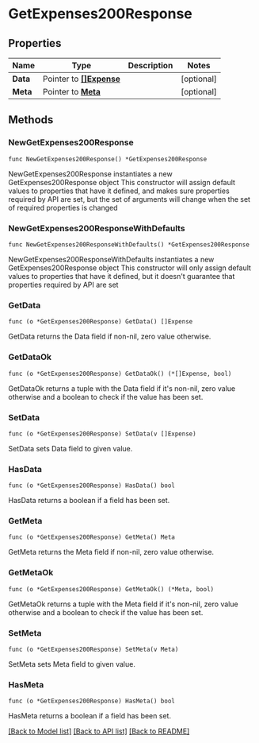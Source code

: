 # GetExpenses200Response

## Properties

Name | Type | Description | Notes
------------ | ------------- | ------------- | -------------
**Data** | Pointer to [**[]Expense**](Expense.md) |  | [optional] 
**Meta** | Pointer to [**Meta**](Meta.md) |  | [optional] 

## Methods

### NewGetExpenses200Response

`func NewGetExpenses200Response() *GetExpenses200Response`

NewGetExpenses200Response instantiates a new GetExpenses200Response object
This constructor will assign default values to properties that have it defined,
and makes sure properties required by API are set, but the set of arguments
will change when the set of required properties is changed

### NewGetExpenses200ResponseWithDefaults

`func NewGetExpenses200ResponseWithDefaults() *GetExpenses200Response`

NewGetExpenses200ResponseWithDefaults instantiates a new GetExpenses200Response object
This constructor will only assign default values to properties that have it defined,
but it doesn't guarantee that properties required by API are set

### GetData

`func (o *GetExpenses200Response) GetData() []Expense`

GetData returns the Data field if non-nil, zero value otherwise.

### GetDataOk

`func (o *GetExpenses200Response) GetDataOk() (*[]Expense, bool)`

GetDataOk returns a tuple with the Data field if it's non-nil, zero value otherwise
and a boolean to check if the value has been set.

### SetData

`func (o *GetExpenses200Response) SetData(v []Expense)`

SetData sets Data field to given value.

### HasData

`func (o *GetExpenses200Response) HasData() bool`

HasData returns a boolean if a field has been set.

### GetMeta

`func (o *GetExpenses200Response) GetMeta() Meta`

GetMeta returns the Meta field if non-nil, zero value otherwise.

### GetMetaOk

`func (o *GetExpenses200Response) GetMetaOk() (*Meta, bool)`

GetMetaOk returns a tuple with the Meta field if it's non-nil, zero value otherwise
and a boolean to check if the value has been set.

### SetMeta

`func (o *GetExpenses200Response) SetMeta(v Meta)`

SetMeta sets Meta field to given value.

### HasMeta

`func (o *GetExpenses200Response) HasMeta() bool`

HasMeta returns a boolean if a field has been set.


[[Back to Model list]](../README.md#documentation-for-models) [[Back to API list]](../README.md#documentation-for-api-endpoints) [[Back to README]](../README.md)



